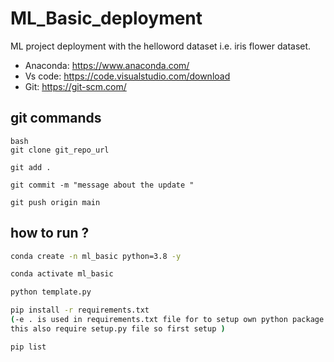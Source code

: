# ML_Basic_deployment
ML project deployment with the helloword dataset i.e. iris flower dataset.

- Anaconda: https://www.anaconda.com/
- Vs code: https://code.visualstudio.com/download
- Git: https://git-scm.com/



## git commands
``` 
bash
git clone git_repo_url

git add .

git commit -m "message about the update "

git push origin main
```

## how to run ?
``` bash
conda create -n ml_basic python=3.8 -y

conda activate ml_basic

python template.py 

pip install -r requirements.txt
(-e . is used in requirements.txt file for to setup own python package but 
this also require setup.py file so first setup )

pip list
```
